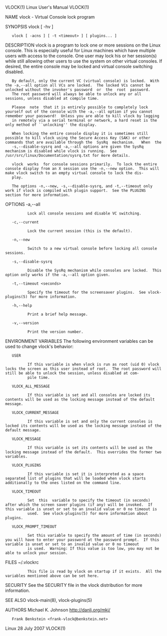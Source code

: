 VLOCK(1)                                                                                     Linux User's Manual                                                                                     VLOCK(1)



NAME
       vlock - Virtual Console lock program

SYNOPSIS
       vlock [ -hv ]

       vlock [ -acns ] [ -t <timeout> ] [ plugins... ]

DESCRIPTION
       vlock  is  a  program to lock one or more sessions on the Linux console.  This is especially useful for Linux machines which have multiple users with access to the console.  One user may lock his or
       her session(s) while still allowing other users to use the system on other virtual consoles.  If desired, the entire console may be locked and virtual console switching disabled.

       By default, only the current VC (virtual console) is locked.  With the -a,--all option all VCs are locked.  The locked VCs cannot be unlocked without the invoker's password  or  the  root  password.
       The root password will always be able to unlock any or all sessions, unless disabled at compile time.

       Please  note  that it is entirely possible to completely lock yourself out of the console with the -a,--all option if you cannot remember your password!  Unless you are able to kill vlock by logging
       in remotely via a serial terminal or network, a hard reset is the only method of ``unlocking'' the display.

       When locking the entire console display it is sometimes still possible to kill vlock using the Secure Access Key (SAK) or other commands that are available through the  SysRq  mechanism.   When  the
       -s,--disable-sysrq and -a,--all options are given the SysRq mechanism is disabled while vlock is running.  See /usr/src/linux/Documentation/sysrq.txt for more details.

       vlock  works  for console sessions primarily.  To lock the entire console display from an X session use the -n,--new option.  This will make vlock switch to an empty virtual console to lock the dis-
       play.

       The options -n,--new, -s,--disable-sysrq, and -t,--timeout only work if vlock is compiled with plugin support.  See the PLUGINS section for more information.

OPTIONS
       -a,--all

              Lock all console sessions and disable VC switching.

       -c,--current

              Lock the current session (this is the default).

       -n,--new

              Switch to a new virtual console before locking all console sessions.

       -s,--disable-sysrq

              Disable the SysRq mechanism while consoles are locked.  This option only works if the -a,--all option given.

       -t,--timeout <seconds>

              Specify the timeout for the screensaver plugins.  See vlock-plugins(5) for more information.

       -h,--help

              Print a brief help message.

       -v,--version

              Print the version number.

ENVIRONMENT VARIABLES
       The following environment variables can be used to change vlock's behavior:

       USER

              If this variable is when vlock is run as root (uid 0) vlock locks the screen as this user instead of root.  The root password will still be able to unlock the session, unless disabled at com-
              pile time.

       VLOCK_ALL_MESSAGE

              If this variable is set and all consoles are locked its contents will be used as the locking message instead of the default message.

       VLOCK_CURRENT_MESSAGE

              If this variable is set and only the current consoles is locked its contents will be used as the locking message instead of the default message.

       VLOCK_MESSAGE

              If this variable is set its contents will be used as the locking message instead of the default.  This overrides the former two variables.

       VLOCK_PLUGINS

              If this variable is set it is interpreted as a space separated list of plugins that will be loaded when vlock starts additionally to the ones listed on the command line.

       VLOCK_TIMEOUT

              Set  this  variable to specify the timeout (in seconds) after which the screen saver plugins (if any) will be invoked.  If this variable is unset or set to an invalid value or 0 no timeout is
              used.  See vlock-plugins(5) for more information about plugins.

       VLOCK_PROMPT_TIMEOUT

              Set this variable to specify the amount of time (in seconds) you will have to enter your password at the password prompt.  If this variable is unset or set to an invalid value or 0 no timeout
              is used.  Warning: If this value is too low, you may not be able to unlock your session.

FILES
       ~/.vlockrc

              This file is read by vlock on startup if it exists.  All the variables mentioned above can be set here.

SECURITY
       See the SECURITY file in the vlock distribution for more information.

SEE ALSO
       vlock-main(8), vlock-plugins(5)

AUTHORS
       Michael K. Johnson <http://danlj.org/mkj/>

       Frank Benkstein <frank-vlock@benkstein.net>



Linux                                                                                            28 July 2007                                                                                        VLOCK(1)
